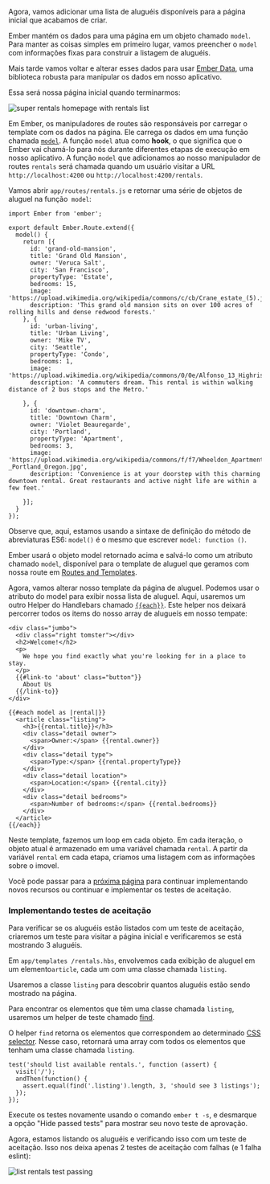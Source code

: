 Agora, vamos adicionar uma lista de aluguéis disponíveis para a página inicial que acabamos de criar.

Ember mantém os dados para uma página em um objeto chamado `model`.
Para manter as coisas simples em primeiro lugar, vamos preencher o `model` com informações fixas para construir a listagem de aluguéis.

Mais tarde vamos voltar e alterar esses dados para usar [Ember Data](https://github.com/emberjs/data), uma biblioteca robusta para manipular os dados em nosso aplicativo.

Essa será nossa página inicial quando terminarmos:

![super rentals homepage with rentals list](../../images/model-hook/super-rentals-index-with-list.png)

Em Ember, os manipuladores de routes são responsáveis por carregar o template com os dados na página.
Ele carrega os dados em uma função chamada [`model`](http://emberjs.com/api/classes/Ember.Route.html#method_model).
A função `model` atua como **hook**, o que significa que o Ember vai chamá-lo para nós durante diferentes etapas de execução em nosso aplicativo.
A função `model` que adicionamos ao nosso manipulador de routes `rentals` será chamada quando um usuário visitar a URL `http://localhost:4200` ou `http://localhost:4200/rentals`.

Vamos abrir `app/routes/rentals.js` e retornar uma série de objetos de aluguel na função` model`:

```app/routes/rentals.js{+4,+5,+6,+7,+8,+9,+10,+11,+12,+13,+14,+15,+16,+17,+18,+19,+20,+21,+22,+23,+24,+25,+26,+27,+28,+29,+30,+31,+32,+33,+34,+35}
import Ember from 'ember';

export default Ember.Route.extend({
  model() {
    return [{
      id: 'grand-old-mansion',
      title: 'Grand Old Mansion',
      owner: 'Veruca Salt',
      city: 'San Francisco',
      propertyType: 'Estate',
      bedrooms: 15,
      image: 'https://upload.wikimedia.org/wikipedia/commons/c/cb/Crane_estate_(5).jpg',
      description: 'This grand old mansion sits on over 100 acres of rolling hills and dense redwood forests.'
    }, {
      id: 'urban-living',
      title: 'Urban Living',
      owner: 'Mike TV',
      city: 'Seattle',
      propertyType: 'Condo',
      bedrooms: 1,
      image: 'https://upload.wikimedia.org/wikipedia/commons/0/0e/Alfonso_13_Highrise_Tegucigalpa.jpg',
      description: 'A commuters dream. This rental is within walking distance of 2 bus stops and the Metro.'

    }, {
      id: 'downtown-charm',
      title: 'Downtown Charm',
      owner: 'Violet Beauregarde',
      city: 'Portland',
      propertyType: 'Apartment',
      bedrooms: 3,
      image: 'https://upload.wikimedia.org/wikipedia/commons/f/f7/Wheeldon_Apartment_Building_-_Portland_Oregon.jpg',
      description: 'Convenience is at your doorstep with this charming downtown rental. Great restaurants and active night life are within a few feet.'

    }];
  }
});
```
Observe que, aqui, estamos usando a sintaxe de definição do método de abreviaturas ES6: `model()` é o mesmo que escrever `model: function ()`.

Ember usará o objeto model retornado acima e salvá-lo como um atributo chamado `model`, disponível para o template de aluguel que geramos com nossa route em [Routes and Templates](../routes-and-templates/#toc_a-rentals-route).

Agora, vamos alterar nosso template da página de aluguel.
Podemos usar o atributo do model para exibir nossa lista de aluguel.
Aqui, usaremos um outro Helper do Handlebars chamado [`{{each}}`](../../templates/displaying-a-list-of-items/).
Este helper nos deixará percorrer todos os items do nosso array de alugueís em nosso tempate:

```app/templates/rentals.hbs{+12,+13,+14,+15,+16,+17,+18,+19,+20,+21,+22,+23,+24,+25,+26,+27,+28,+29}
<div class="jumbo">
  <div class="right tomster"></div>
  <h2>Welcome!</h2>
  <p>
    We hope you find exactly what you're looking for in a place to stay.
  </p>
  {{#link-to 'about' class="button"}}
    About Us
  {{/link-to}}
</div>

{{#each model as |rental|}}
  <article class="listing">
    <h3>{{rental.title}}</h3>
    <div class="detail owner">
      <span>Owner:</span> {{rental.owner}}
    </div>
    <div class="detail type">
      <span>Type:</span> {{rental.propertyType}}
    </div>
    <div class="detail location">
      <span>Location:</span> {{rental.city}}
    </div>
    <div class="detail bedrooms">
      <span>Number of bedrooms:</span> {{rental.bedrooms}}
    </div>
  </article>
{{/each}}
```
Neste template, fazemos um loop em cada objeto.
Em cada iteração, o objeto atual é armazenado em uma variável chamada `rental`.
A partir da variável `rental` em cada etapa, criamos uma listagem com as informações sobre o imovel.

Você pode passar para a [próxima página](../install-addons/) para continuar implementando novos recursos ou continuar e implementar os testes de aceitação.

### Implementando testes de aceitação

Para verificar se os aluguéis estão listados com um teste de aceitação, criaremos um teste para visitar a página inicial e verificaremos se está mostrando 3 aluguéis.

Em `app/templates /rentals.hbs`, envolvemos cada exibição de aluguel em um elemento`article`, cada um com uma classe chamada `listing`.

Usaremos a classe `listing` para descobrir quantos aluguéis estão sendo mostrado na página.

Para encontrar os elementos que têm uma classe chamada `listing`, usaremos um helper de teste chamado [find](http://emberjs.com/api/classes/Ember.Test.html#method_find).

O helper `find` retorna os elementos que correspondem ao determinado [CSS selector](https://developer.mozilla.org/en-US/docs/Web/CSS/CSS_Selectors).
Nesse caso, retornará uma array com todos os elementos que tenham uma classe chamada `listing`.


```/tests/acceptance/list-rentals-test.js{+2,+3,+4,+5}
test('should list available rentals.', function (assert) {
  visit('/');
  andThen(function() {
    assert.equal(find('.listing').length, 3, 'should see 3 listings');
  });
});
```
Execute os testes novamente usando o comando `ember t -s`, e desmarque a opção "Hide passed tests" para mostrar seu novo teste de aprovação.

Agora, estamos listando os aluguéis e verificando isso com um teste de aceitação.
Isso nos deixa apenas 2 testes de aceitação com falhas (e 1 falha eslint):

![list rentals test passing](../../images/model-hook/model-hook.png)
